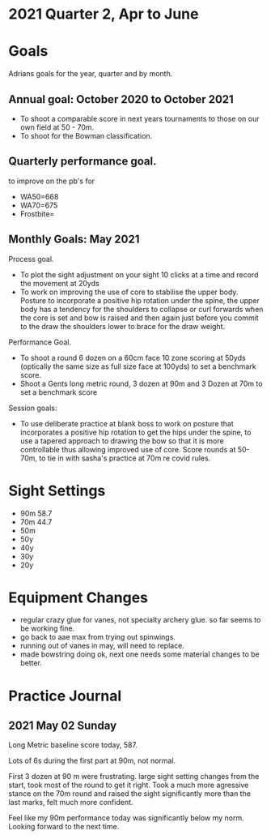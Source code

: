 # 2021 Quarter 2, Apr to June


# Goals


Adrians goals for the year, quarter and by month.


## Annual goal: October 2020 to October 2021

  * To shoot a comparable score in next years tournaments to those on our own field at 50 - 70m.
  * To shoot for the Bowman classification.



## Quarterly performance goal.

to improve on the pb's for

  * WA50=668
  * WA70=675
  * Frostbite=


## Monthly Goals: May 2021

Process goal.

  * To plot the sight adjustment on your sight 10 clicks at a time and record the movement at 20yds
  * To work on improving the use of core to stabilise the upper body. Posture to incorporate a positive hip rotation under the spine, the upper body has a tendency for the shoulders to collapse or curl forwards when the core is set and bow is raised and then again just before you commit to the draw the shoulders lower to brace for the draw weight.



Performance Goal.

  * To shoot a round 6 dozen on a 60cm face 10 zone scoring at 50yds (optically the same size as full size face at 100yds) to set a benchmark score.
  * Shoot a Gents long metric round, 3 dozen at 90m and 3 Dozen at 70m to set a benchmark score



Session goals:

  * To use deliberate practice at blank boss to work on posture that incorporates a positive hip rotation to get the hips under the spine, to use a tapered approach to drawing the bow so that it is more controllable thus allowing improved use of core. Score rounds at 50-70m, to tie in with sasha's practice at 70m re covid rules.



# Sight Settings


  * 90m 58.7
  * 70m 44.7
  * 50m
  * 50y
  * 40y
  * 30y
  * 20y




# Equipment Changes


  * regular crazy glue for vanes, not specialty archery glue. so far seems to be working fine.
  * go back to aae max from trying out spinwings.
  * running out of vanes in may, will need to replace.
  * made bowstring doing ok, next one needs some material changes to be better.


# Practice Journal


## 2021 May 02 Sunday

Long Metric baseline score today, 587.

Lots of 6s during the first part at 90m, not normal.

First 3 dozen at 90 m were frustrating. large sight setting changes from the start, took most of the round to get it right. Took a much more agressive stance on the 70m round and raised the sight significantly more than the last marks, felt much more confident.

Feel like my 90m performance today was significantly below my norm. Looking forward to the next time.
